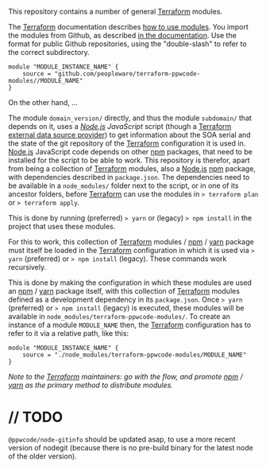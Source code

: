 This repository contains a number of general [Terraform] modules.

The [Terraform] documentation describes [how to use modules].
You import the modules from Github, as described [in the documentation][Terraform module sources].
Use the format for public Github repositories, using the "double-slash" to refer to the correct
subdirectory.

    module "MODULE_INSTANCE_NAME" {
        source = "github.com/peopleware/terraform-ppwcode-modules//MODULE_NAME"
    }

On the other hand, …

The module `domain_version/` directly, and thus the module `subdomain/` that depends on it,
uses a _[Node.js] JavaScript_ script (though a [Terraform external data source provider]) to get information
about the SOA serial and the state of the git repository of the [Terraform] configuration it is used in.
[Node.js] JavaScript code depends on other [npm] packages, that need to be installed for the script to be able to
work. This repository is therefor, apart from being a collection of [Terraform] modules, also a [Node.js]
[npm] package, with dependencies described in `package.json`. The dependencies need to be available in a
`node_modules/` folder next to the script, or in one of its ancestor folders, before [Terraform] can use the
modules in `> terraform plan` or `> terraform apply`.

This is done by running (preferred) `> yarn` or (legacy) `> npm install` in the project that uses these modules.

For this to work, this collection of [Terraform] modules / [npm] / [yarn] package must itself be loaded in the
[Terraform] configuration in which it is used via `> yarn` (preferred) or `> npm install` (legacy). These commands 
work recursively.

This is done by making the configuration in which these modules are used an [npm] / [yarn] package itself, with this 
collection of [Terraform] modules defined as a development dependency in its `package.json`. Once
`> yarn` (preferred) or `> npm install` (legacy) is executed, these modules will be available in
`node_modules/terraform-ppwcode-modules/`. To create an instance of a module `MODULE_NAME` then, the [Terraform]
configuration has to refer to it via a relative path, like this:
 

    module "MODULE_INSTANCE_NAME" {
        source = "./node_modules/terraform-ppwcode-modules/MODULE_NAME"
    }

_Note to the [Terraform] maintainers: go with the flow, and promote [npm] / [yarn] as the primary method to distribute
modules._




// TODO
=======

 `@ppwcode/node-gitinfo` should be updated asap, to use a more recent version of nodegit (because there
 is no pre-build binary for the latest node of the older version).


[Terraform]: https://peopleware.atlassian.net/wiki/x/CwAvBg
[how to use modules]: https://www.terraform.io/docs/modules/usage.html
[Terraform module sources]: https://www.terraform.io/docs/modules/sources.html
[Node.js]: https://nodejs.org
[Terraform external data source provider]: https://www.terraform.io/docs/providers/external/data_source.html
[npm]: https://www.npmjs.com
[yarn]: https://yarnpkg.com
